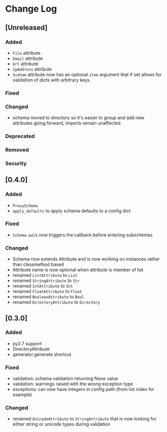 # Change Log

## [Unreleased]
### Added

- `File` attribute
- `Email` attribute
- `Url` attribute
- `IpAddress` attribute
- `Sceham` attribute now has an optional `item` argument that if set allows for validation of dicts with arbitrary keys.

### Fixed
### Changed

- schema moved to directory so it's easier to group and add new attributes going forward, imports remain unaffected.

### Deprecated
### Removed
### Security


## [0.4.0]
### Added

- `ProxySchema`
- `apply_defaults` to apply schema defaults to a config dict

### Fixed

- `Schema.walk` now triggers the callback before entering subschemas

### Changed

- Schema now extends Attribute and is now working on instances rather than classmethod based
- Attribute name is now optional when attribute is member of list
- renamed `ListAttribute` to `List`
- renamed `StringAttribute` to `Str`
- renamed `IntAttribute` to `Int`
- renamed `FloatAttribute` to `Float`
- renamed `BooleanAttribute` to `Bool`
- renamed `DirectoryAttribute` to `Directory`

## [0.3.0]
### Added

- py2.7 support
- DirectoryAttribute
- generator.generate shortcut

### Fixed

- validation: schema validation returning None value
- validation: warnings raised with the wrong exception type
- exceptions: can now have integers in config path (from list index for example)

### Changed

- renamed `UnicodeAttribute` to `StringAttribute` that is now looking for either string or unicode types during validation


